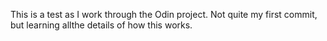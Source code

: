 This is a test as I work through the Odin project. Not quite my first commit, but learning allthe details of how this works.
